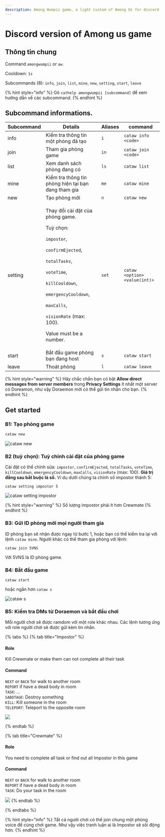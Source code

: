 ```yaml
---
description: Among Wumpii game, a light custom of Among Us for discord.
---
```


# Discord version of Among us game

## Thông tin chung

Command `amongwumpii` or `aw`.&#x20;

Cooldown: `1s`

Subcommands (8): `info`, `join`, `list`, `mine`, `new`, `setting`, `start`, `leave`

{% hint style="info" %}
Gõ `cathelp amongwumpii [subcommand]` để xem hướng dẫn về các subcommand.
{% endhint %}

## Subcommand informations.

| Subcommand | Details                                                                                                                                                                                                                                                                                                                                                                   | Aliases | command                       |
| ---------- | ------------------------------------------------------------------------------------------------------------------------------------------------------------------------------------------------------------------------------------------------------------------------------------------------------------------------------------------------------------------------- | ------- | ----------------------------- |
| info       | Kiểm tra thông tin một phòng đã tạo                                                                                                                                                                                                                                                                                                                                                   | `i`     | `cataw info <code>`           |
| join       | Tham gia phòng game                                                                                                                                                                                                                                                                                                                                                                 | `in`    | `cataw join <code>`           |
| list       | Xem danh sách phòng đang có                                                                                                                                                                                                                                                                                                                                                      | `ls`    | `cataw list`                  |
| mine       | Kiểm tra thông tin phòng hiện tại bạn đang tham gia                                                                                                                                                                                                                                                                                                                                                   | `me`    | `cataw mine`                  |
| new        | Tạo phòng mới                                                                                                                                                                                                                                                                                                                                                           | `n`     | `cataw new`                   |
| setting    | <p>Thay đổi cài đặt của phòng game. </p><p>Tuỳ chọn: </p><p><code>impostor</code>, </p><p><code>confirmEjected</code>, </p><p><code>totalTasks</code>, </p><p><code>voteTime</code>, </p><p><code>killCooldown</code>, </p><p><code>emergencyCooldown</code>, </p><p><code>maxCalls</code>, </p><p><code>visionRate</code> (max: 100).</p><p> Value must be a number.</p> | `set`   | `cataw <option> <value(int)>` |
| start      | Bắt đầu game phòng bạn đang host                                                                                                                                                                                                                                                                                                                                                   | `s`     | `cataw start`                 |
| leave      | Thoát phòng                                                                                                                                                                                                                                                                                                                                                                | `l`     | `cataw leave`                 |

{% hint style="warning" %}
Hãy chắc chắn bạn có bật **Allow direct messages from server members** trong **Privacy Settings** ít nhất một server có Doreamon, như vậy Doraemon mới có thể gửi tin nhắn cho bạn.
{% endhint %}

## Get started

### B1: Tạo phòng game

```sh
cataw new
```

![cataw new](<../../.gitbook/assets/en\_cataw\_new (1).png>)

### B2 (tuỳ chọn): Tuỳ chỉnh cài đặt của phòng game

Cài đặt có thể chỉnh sửa: `impostor`, `confirmEjected`, `totalTasks`, `voteTime`, `killCooldown`, `emergencyCooldown`, `maxCalls`, `visionRate` (max: 100). **Giá trị đằng sau bắt buộc là số.** Ví dụ dưới chúng ta chỉnh số impostor thành 5:

```
cataw setting impostor 5
```

![cataw setting impostor](../../.gitbook/assets/en\_cataw\_setting\_1.png)

{% hint style="warning" %}
Số lượng impostor phải ít hơn Crewmate
{% endhint %}

### B3: Gửi ID phòng mời mọi người tham gia

ID phòng bạn sẽ nhận được ngay từ bước 1, hoặc bạn có thể kiểm tra lại với lệnh `cataw mine`. Người khác có thể tham gia phòng với lệnh:

```
cataw join 5VNS
```

Với 5VNS là ID phòng game.

### B4: Bắt đầu game

```
cataw start
```

hoặc ngắn hơn `cataw s`

![cataw s](../../.gitbook/assets/en\_cataw\_s.png)

### B5: Kiểm tra DMs từ Doraemon và bắt đầu chơi

Mỗi người chơi sẽ được ramdom với một role khác nhau. Các lệnh tương ứng với role người chơi sẽ được gửi kèm tin nhắn.

{% tabs %}
{% tab title="Impostor" %}

#### Role

Kill Crewmate or make them can not complete all their task

#### Command

`NEXT` or `BACK` for walk to another room\
`REPORT` if have a dead body in room\
`TASK`: ...\
`SABOTAGE`: Destroy something\
`KILL`: Kill someone in the room\
`TELEPORT`: Teleport to the opposite room

![](../../.gitbook/assets/en\_cataw\_impostor.png)

{% endtab %}

{% tab title="Crewmate" %}

#### Role

You need to complete all task or find out all Impostor in this game

#### Command

`NEXT` or `BACK` for walk to another room\
`REPORT` if have a dead body in room\
`TASK`: Do your task in the room

![](../../.gitbook/assets/en\_cataw\_crewmate.png)
{% endtab %}

{% endtabs %}

{% hint style="info" %}
Tất cả người chơi có thể join chung một phòng voice để cùng chơi game. Như vậy việc tranh luận ai là Impostor sẽ sôi động hơn.
{% endhint %}

